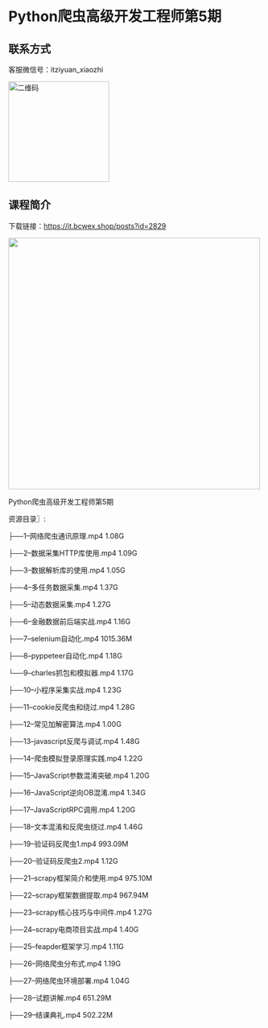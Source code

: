 # Python爬虫高级开发工程师第5期

## 联系方式

客服微信号：itziyuan_xiaozhi

<img src="https://ziyuanyun.oss-cn-guangzhou.aliyuncs.com/common/20240614073449/666b82192834a.jpg" width="200" height="200" alt="二维码">

## 课程简介

下载链接：https://it.bcwex.shop/posts?id=2829

<img src="https://ziyuanyun.oss-cn-guangzhou.aliyuncs.com/yun/20240515184341/664491ddb8d82.jpg" width="500" alt="">

  Python爬虫高级开发工程师第5期



 资源目录〗:

 ├──1–网络爬虫通讯原理.mp4 1.08G

 ├──2–数据采集HTTP库使用.mp4 1.09G

 ├──3–数据解析库的使用.mp4 1.05G

 ├──4–多任务数据采集.mp4 1.37G

 ├──5–动态数据采集.mp4 1.27G

 ├──6–金融数据前后端实战.mp4 1.16G

 ├──7–selenium自动化.mp4 1015.36M

 ├──8–pyppeteer自动化.mp4 1.18G

 └──9–charles抓包和模拟器.mp4 1.17G

 ├──10–小程序采集实战.mp4 1.23G

 ├──11–cookie反爬虫和绕过.mp4 1.28G

 ├──12–常见加解密算法.mp4 1.00G

 ├──13–javascript反爬与调试.mp4 1.48G

 ├──14–爬虫模拟登录原理实践.mp4 1.22G

 ├──15–JavaScript参数混淆突破.mp4 1.20G

 ├──16–JavaScript逆向OB混淆.mp4 1.34G

 ├──17–JavaScriptRPC调用.mp4 1.20G

 ├──18–文本混淆和反爬虫绕过.mp4 1.46G

 ├──19–验证码反爬虫1.mp4 993.09M

 ├──20–验证码反爬虫2.mp4 1.12G

 ├──21–scrapy框架简介和使用.mp4 975.10M

 ├──22–scrapy框架数据提取.mp4 967.94M

 ├──23–scrapy核心技巧与中间件.mp4 1.27G

 ├──24–scrapy电商项目实战.mp4 1.40G

 ├──25–feapder框架学习.mp4 1.11G

 ├──26–网络爬虫分布式.mp4 1.19G

 ├──27–网络爬虫环境部署.mp4 1.04G

 ├──28–试题讲解.mp4 651.29M

 ├──29–结课典礼.mp4 502.22M

  